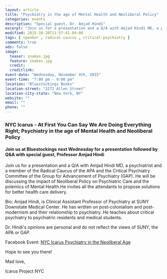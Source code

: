 ```yaml
---
layout: article
title: "Psychiatry in the age of Mental Health and Neoliberal Policy"
categories: events
description: "Special guest, Dr. Amjad Hindi"
excerpt: "Join us for a presentation and a Q/A with Amjad Hindi MD, a psychiatrist and a member of the Radical Caucus of the APA and the Critical Psychiatry Committee of the Group for Advancement of Psychiatry (GAP). He will be discussing the impact of Neoliberal Policy on Psychiatric Care and the polemics of Mental Health.He invites all the attendants to propose solutions for better health care delivery."
modified: 2015-10-20T11:57:41-04:00
tags: [ speaker , radical-caucus , critical-psychiatry ]
comments: true
ads: false
image:
  teaser: snakes.jpg
  feature: snakes.jpg
  credit: 
  creditlink: 
event-date: "Wednesday, November 4th, 2015"
event-time: "7:00 pm - 9:00 pm"
location: "Bluestockings Books"
location-street: "3172 Allen Street"
location-city-state: "New York, NY"
website: ""
email: ""
phone: ""
---
```

### NYC Icarus - At First You Can Say We Are Doing Everything Right; Psychiatry in the age of Mental Health and Neoliberal Policy

#### Join us at Bluestockings next Wednesday for a presentation followed by Q&A with special guest, Professor Amjad Hindi

Join us for a presentation and a Q/A with Amjad Hindi MD, a psychiatrist and a member of the Radical Caucus of the APA and the Critical Psychiatry Committee of the Group for Advancement of Psychiatry (GAP). He will be discussing the impact of Neoliberal Policy on Psychiatric Care and the polemics of Mental Health.He invites all the attendants to propose solutions for better health care delivery.


Bio: Amjad Hindi, is Clinical Assistant Professor of Psychiatry at SUNY Downstate Medical Center. He has written on post-colonialism and post-modernism and their relationship to psychiatry. He teaches about critical psychiatry to psychiatric residents and medical students. 

Dr. Hindi's opinions are personal and do not reflect the views of SUNY, the APA or GAP.

Facebook Event: [NYC Icarus Psychiatry in the Neoliberal Age](https://www.facebook.com/events/556225774525456/)

Hope to see you there!

Mad love,

Icarus Project NYC
